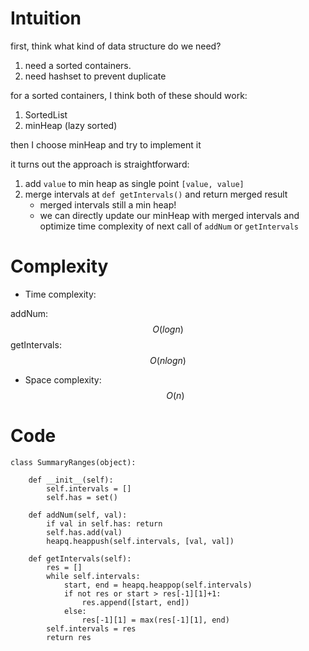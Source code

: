 # Intuition

first, think what kind of data structure do we need?
1. need a sorted containers.
2. need hashset to prevent duplicate

for a sorted containers, I think both of these should work:
1. SortedList
2. minHeap (lazy sorted)

then I choose minHeap and try to implement it

it turns out the approach is straightforward:
1. add `value` to min heap as single point `[value, value]`
2. merge intervals at `def getIntervals()` and return merged result
    - merged intervals still a min heap!
    - we can directly update our minHeap with merged intervals and optimize time complexity of next call of `addNum` or `getIntervals`

# Complexity
- Time complexity:

addNum: $$O(logn)$$
getIntervals: $$O(nlogn)$$

- Space complexity:
$$O(n)$$

# Code
```
class SummaryRanges(object):

    def __init__(self):
        self.intervals = []
        self.has = set()
    
    def addNum(self, val):
        if val in self.has: return
        self.has.add(val)
        heapq.heappush(self.intervals, [val, val])
    
    def getIntervals(self):
        res = []
        while self.intervals:
            start, end = heapq.heappop(self.intervals)
            if not res or start > res[-1][1]+1:
                res.append([start, end])
            else:
                res[-1][1] = max(res[-1][1], end)
        self.intervals = res
        return res
```